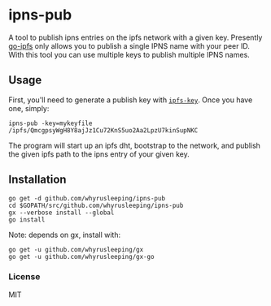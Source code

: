 # ipns-pub

A tool to publish ipns entries on the ipfs network with a given key.  Presently [go-ipfs](https://github.com/ipfs/go-ipfs) only allows you to publish a single IPNS name with your peer ID. With this tool you can use multiple keys to publish multiple IPNS names.

## Usage
First, you'll need to generate a publish key with [`ipfs-key`](https://github.com/whyrusleeping/ipfs-key).
Once you have one, simply:
```
ipns-pub -key=mykeyfile /ipfs/QmcgpsyWgH8Y8ajJz1Cu72KnS5uo2Aa2LpzU7kinSupNKC
```

The program will start up an ipfs dht, bootstrap to the network, and publish the given
ipfs path to the ipns entry of your given key.

## Installation
```
go get -d github.com/whyrusleeping/ipns-pub
cd $GOPATH/src/github.com/whyrusleeping/ipns-pub
gx --verbose install --global
go install
```

Note: depends on gx, install with:
```
go get -u github.com/whyrusleeping/gx
go get -u github.com/whyrusleeping/gx-go
```

### License
MIT
